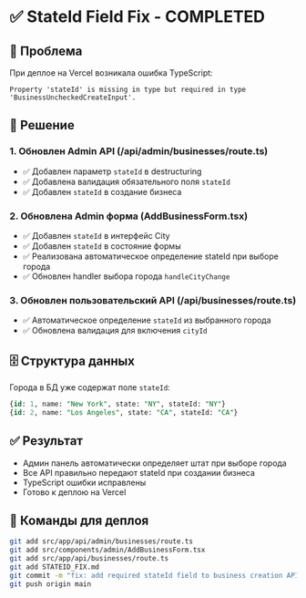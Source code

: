 # ✅ StateId Field Fix - COMPLETED

## 🐛 Проблема
При деплое на Vercel возникала ошибка TypeScript:
```
Property 'stateId' is missing in type but required in type 'BusinessUncheckedCreateInput'.
```

## 🔧 Решение

### 1. Обновлен Admin API (/api/admin/businesses/route.ts)
- ✅ Добавлен параметр `stateId` в destructuring
- ✅ Добавлена валидация обязательного поля `stateId`
- ✅ Добавлен `stateId` в создание бизнеса

### 2. Обновлена Admin форма (AddBusinessForm.tsx)
- ✅ Добавлен `stateId` в интерфейс City
- ✅ Добавлен `stateId` в состояние формы
- ✅ Реализована автоматическое определение stateId при выборе города
- ✅ Обновлен handler выбора города `handleCityChange`

### 3. Обновлен пользовательский API (/api/businesses/route.ts)
- ✅ Автоматическое определение `stateId` из выбранного города
- ✅ Обновлена валидация для включения `cityId`

## 🗄️ Структура данных
Города в БД уже содержат поле `stateId`:
```sql
{id: 1, name: "New York", state: "NY", stateId: "NY"}
{id: 2, name: "Los Angeles", state: "CA", stateId: "CA"}
```

## ✅ Результат
- Админ панель автоматически определяет штат при выборе города
- Все API правильно передают stateId при создании бизнеса
- TypeScript ошибки исправлены
- Готово к деплою на Vercel

## 🚀 Команды для деплоя
```bash
git add src/app/api/admin/businesses/route.ts
git add src/components/admin/AddBusinessForm.tsx  
git add src/app/api/businesses/route.ts
git add STATEID_FIX.md
git commit -m "fix: add required stateId field to business creation APIs"
git push origin main
```
